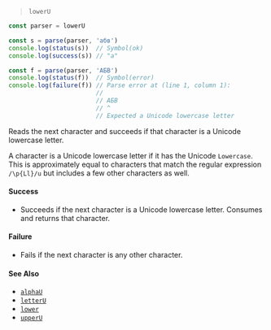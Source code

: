 <!--
 Copyright (c) 2020 Thomas J. Otterson
 
 This software is released under the MIT License.
 https://opensource.org/licenses/MIT
-->

> `lowerU`

```javascript
const parser = lowerU

const s = parse(parser, 'абв')
console.log(status(s))  // Symbol(ok)
console.log(success(s)) // "а"

const f = parse(parser, 'АБВ')
console.log(status(f))  // Symbol(error)
console.log(failure(f)) // Parse error at (line 1, column 1):
                        //
                        // АБВ
                        // ^
                        // Expected a Unicode lowercase letter
```

Reads the next character and succeeds if that character is a Unicode lowercase letter.

A character is a Unicode lowercase letter if it has the Unicode `Lowercase`. This is approximately equal to characters that match the regular expression `/\p{Ll}/u` but includes a few other characters as well.

#### Success

* Succeeds if the next character is a Unicode lowercase letter. Consumes and returns that character.

#### Failure

* Fails if the next character is any other character.

#### See Also

* [`alphaU`](alphau.md)
* [`letterU`](letteru.md)
* [`lower`](lower.md)
* [`upperU`](upperu.md)